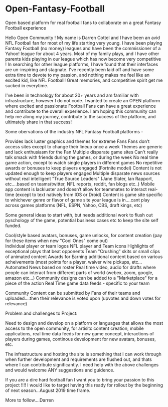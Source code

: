 # Open-Fantasy-Football
Open based platform for real football fans to collaborate on a great Fantasy Football experience

Hello Open Community !  My name is Darren Cottel and I have been an avid NFL Football fan for most of my life starting very young.  I have been playing Fantasy Football (no money) leagues and have been the commissioner of a Yahoo! league for about 4 years.  Most of my family plays, and I have other parents kids playing in our league which has now become very competitive !  In searching for other league platforms, I have found that their interfaces are un-inspiring and stagnate.  I've recently been laid off and have some extra time to devote to my passion, and nothing makes me feel like an excited kid, like NFL Football!  Great memories, and competitive spirit get me sucked in everytime.

I've been in technology for about 20+ years and am familiar with infrastructure, however I do not code. I wanted to create an OPEN platform where excited and passionate Football Fans can have a great experience and contribute to the overall experience. I am hoping this community can help me along my journey, contribute to the success of the platform, and ultimately share in that success!

Some obervations of the industry NFL Fantasy Football platforms - 

Provides lack luster graphics and themes for extreme Fans
Fans don’t access sites except to change their lineup once a week 
Themes are generic and lack enthusiasm for the Fan
Multiple disparate game sites
Can't really talk smack with friends during the games, or during the week
No real time game action, except to watch single players in different games
No repetitive awards or bonuses to keep players engaged (Fortnite model)
Content is not updated enough to keep players engaged
Multiple disparate news sources without real intelligent "True Source Leaders" (Jane Slater, Ian Rapport, etc….based on teams(twitter, NFL reports, reddit, fan blogs etc..)
Mobile app content is lackluster and doesn’t allow for teammates to interact real-time (except to text natively from IOS or Droid)
Content is game site specific to whichever genre or flavor of game site your league is in….cant play across games platforms (NFL, ESPN, Yahoo, CBS, draft kings, etc)

Some general ideas to start with, but needs additional work to flush out pyschology of the game, potential business cases etc to keep the site self funded.

Cool/style based avatars, bonuses, game unlocks, for content creation (pay for these items when new "Cool Ones" come out)	
	Individual player or team logos
	NFL player and Team icons
	Highlights of exceptional plays that beat opponents
	Team "Crushing" skits or small clips of animated content
	Awards for Earning additional content based on various acheivements (most points for a player, waiver wire pickups, etc...
	Automated News based on roster 
	Real time video, audio for drafts where people can interact from different parts of world (webex, zoom, google, amazon etc…)
	Community designs can be added to a "Marketplace" for a piece of the action
Real Time game data feeds - specific to your team	
	
Community Content can be submitted by Fans of their teams and uploaded….then their relevance is voted upon (upvotes and down votes for relevance)	

Problem and challenges to Project:

Need to design and develop on a platform or languages that allows the most access to the open community, for artisitc content creation, mobile applications, real time data feeds for new game concept, interactions of players during games, continous development for new avatars, bonuses, etc.

The infrastructure and hosting the site is something that I can work through when further development and requirements are flushed out, and thats where I can contribute significantly.  I need help with the above challenges and would welcome ANY suggestions and guidence.

If you are a dire hard football fan I want you to bring your passion to this project !!!!   I would like to target having this ready for rollout by the beginning of next season...August 2019 time frame.

More to follow....Darren
